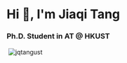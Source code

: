 <h1 align="left">Hi 👋, I'm Jiaqi Tang</h1>
<h3 align="left">Ph.D. Student in AT @ HKUST</h3>


<p>&nbsp;<img align="center" src="https://github-readme-stats.vercel.app/api?username=jqtangust&show_icons=true&locale=en" alt="jqtangust" /></p>
